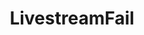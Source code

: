---
title: LivestreamFail
crosslinks:
- youtubefactsbot
- youtubot
- Ice_Poseidon
- GlobalOffensive
- u_imguralbumbot
- speedrun
- Destiny
- PUBATTLEGROUNDS
- SubredditDrama
- ShitRedditSays
- leagueoflegends
- Twitch
- autourbanbot
- LivestreamFails
- videos
- serious_gaming
- john_yukis_bots
- Drama
- Kappa
- circlebroke2
---